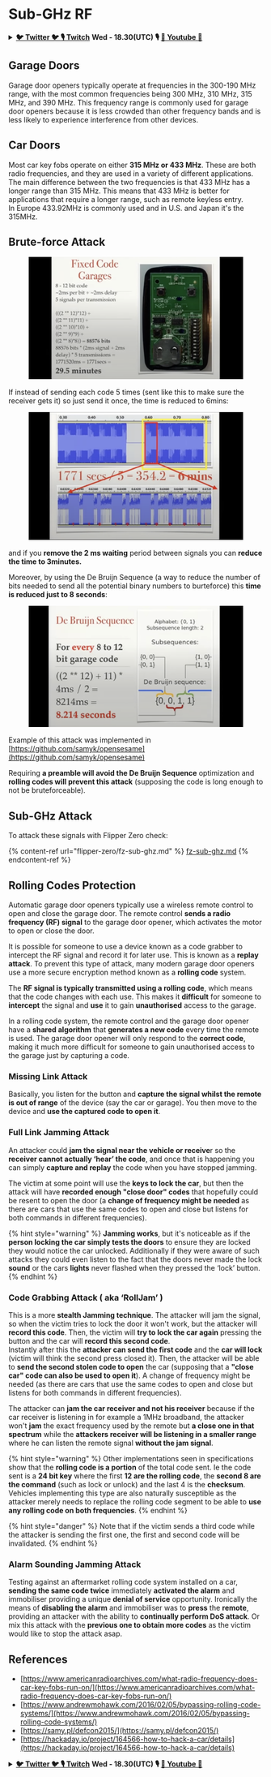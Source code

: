 # Sub-GHz RF

<details>

<summary><a href="https://twitter.com/carlospolopm"><strong>🐦 Twitter 🐦 </strong></a><a href="https://www.twitch.tv/hacktricks_live/schedule"><strong>🎙️ Twitch</strong></a> <strong>Wed - 18.30(UTC) 🎙️ </strong> <a href="https://www.youtube.com/@hacktricks_LIVE"><strong>🎥 Youtube 🎥</strong></a></summary>

* Do you work in a **cybersecurity company**? Do you want to see your **company advertised in HackTricks**? or do you want to have access to the **latest version of the PEASS or download HackTricks in PDF**? Check the [**SUBSCRIPTION PLANS**](https://github.com/sponsors/carlospolop)!
* Discover [**The PEASS Family**](https://opensea.io/collection/the-peass-family), our collection of exclusive [**NFTs**](https://opensea.io/collection/the-peass-family)
* Get the [**official PEASS & HackTricks swag**](https://peass.creator-spring.com)
* **Join the** [**💬**](https://emojipedia.org/speech-balloon/) [**Discord group**](https://discord.gg/hRep4RUj7f) or the [**telegram group**](https://t.me/peass) or **follow** me on **Twitter** [**🐦**](https://github.com/carlospolop/hacktricks/tree/7af18b62b3bdc423e11444677a6a73d4043511e9/\[https:/emojipedia.org/bird/README.md)[**@carlospolopm**](https://twitter.com/carlospolopm)**.**
* **Share your hacking tricks by submitting PRs to the** [**hacktricks repo**](https://github.com/carlospolop/hacktricks) **and** [**hacktricks-cloud repo**](https://github.com/carlospolop/hacktricks-cloud).

</details>

## Garage Doors

Garage door openers typically operate at frequencies in the 300-190 MHz range, with the most common frequencies being 300 MHz, 310 MHz, 315 MHz, and 390 MHz. This frequency range is commonly used for garage door openers because it is less crowded than other frequency bands and is less likely to experience interference from other devices.

## Car Doors

Most car key fobs operate on either **315 MHz or 433 MHz**. These are both radio frequencies, and they are used in a variety of different applications. The main difference between the two frequencies is that 433 MHz has a longer range than 315 MHz. This means that 433 MHz is better for applications that require a longer range, such as remote keyless entry.\
In Europe 433.92MHz is commonly used and in U.S. and Japan it's the 315MHz.

## **Brute-force Attack**

<figure><img src="../../.gitbook/assets/image (4) (3).png" alt=""><figcaption></figcaption></figure>

If instead of sending each code 5 times (sent like this to make sure the receiver gets it) so just send it once, the time is reduced to 6mins:

<figure><img src="../../.gitbook/assets/image (1).png" alt=""><figcaption></figcaption></figure>

and if you **remove the 2 ms waiting** period between signals you can **reduce the time to 3minutes.**

Moreover, by using the De Bruijn Sequence (a way to reduce the number of bits needed to send all the potential binary numbers to burteforce) this **time is reduced just to 8 seconds**:

<figure><img src="../../.gitbook/assets/image (5) (2).png" alt=""><figcaption></figcaption></figure>

Example of this attack was implemented in [https://github.com/samyk/opensesame](https://github.com/samyk/opensesame)

Requiring **a preamble will avoid the De Bruijn Sequence** optimization and **rolling codes will prevent this attack** (supposing the code is long enough to not be bruteforceable).

## Sub-GHz Attack

To attack these signals with Flipper Zero check:

{% content-ref url="flipper-zero/fz-sub-ghz.md" %}
[fz-sub-ghz.md](flipper-zero/fz-sub-ghz.md)
{% endcontent-ref %}

## Rolling Codes Protection

Automatic garage door openers typically use a wireless remote control to open and close the garage door. The remote control **sends a radio frequency (RF) signal** to the garage door opener, which activates the motor to open or close the door.

It is possible for someone to use a device known as a code grabber to intercept the RF signal and record it for later use. This is known as a **replay attack**. To prevent this type of attack, many modern garage door openers use a more secure encryption method known as a **rolling code** system.

The **RF signal is typically transmitted using a rolling code**, which means that the code changes with each use. This makes it **difficult** for someone to **intercept** the signal and **use** it to gain **unauthorised** access to the garage.

In a rolling code system, the remote control and the garage door opener have a **shared algorithm** that **generates a new code** every time the remote is used. The garage door opener will only respond to the **correct code**, making it much more difficult for someone to gain unauthorised access to the garage just by capturing a code.

### **Missing Link Attack**

Basically, you listen for the button and **capture the signal whilst the remote is out of range** of the device (say the car or garage). You then move to the device and **use the captured code to open it**.

### Full Link Jamming  Attack

An attacker could **jam the signal near the vehicle or receive**r so the **receiver cannot actually ‘hear’ the code**, and once that is happening you can simply **capture and replay** the code when you have stopped jamming.

The victim at some point will use the **keys to lock the car**, but then the attack will have **recorded enough "close door" codes** that hopefully could be resent to open the door (a **change of frequency might be needed** as there are cars that use the same codes to open and close but listens for both commands in different frequencies).&#x20;

{% hint style="warning" %}
**Jamming works**, but it's noticeable as if the **person locking the car simply tests the doors** to ensure they are locked they would notice the car unlocked. Additionally if they were aware of such attacks they could even listen to the fact that the doors never made the lock **sound** or the cars **lights** never flashed when they pressed the ‘lock’ button.
{% endhint %}

### **Code Grabbing Attack ( aka ‘RollJam’ )**

This is a more **stealth Jamming technique**. The attacker will jam the signal, so when the victim tries to lock the door it won't work, but the attacker will **record this code**. Then, the victim will **try to lock the car again** pressing the button and the car will **record this second code**.\
Instantly after this the **attacker can send the first code** and the **car will lock** (victim will think the second press closed it). Then, the attacker will be able to **send the second stolen code to open** the car (supposing that a **"close car" code can also be used to open it**). A change of frequency might be needed (as there are cars that use the same codes to open and close but listens for both commands in different frequencies).

The attacker can **jam the car receiver and not his receiver** because if the car receiver is listening in for example a 1MHz broadband, the attacker won't **jam** the exact frequency used by the remote but **a close one in that spectrum** while the **attackers receiver will be listening in a smaller range** where he can listen the remote signal **without the jam signal**.

{% hint style="warning" %}
Other implementations seen in specifications show that the **rolling code is a portion** of the total code sent. Ie the code sent is a **24 bit key** where the first **12 are the rolling code**, the **second 8 are the command** (such as lock or unlock) and the last 4 is the **checksum**. Vehicles implementing this type are also naturally susceptible as the attacker merely needs to replace the rolling code segment to be able to **use any rolling code on both frequencies**.
{% endhint %}

{% hint style="danger" %}
Note that if the victim sends a third code while the attacker is sending the first one, the first and second code will be invalidated.
{% endhint %}

### Alarm Sounding Jamming Attack

Testing against an aftermarket rolling code system installed on a car, **sending the same code twice** immediately **activated the alarm** and immobiliser providing a unique **denial of service** opportunity. Ironically the means of **disabling the alarm** and immobiliser was to **press** the **remote**, providing an attacker with the ability to **continually perform DoS attack**. Or mix this attack with the **previous one to obtain more codes** as the victim would like to stop the attack asap.

## References

* [https://www.americanradioarchives.com/what-radio-frequency-does-car-key-fobs-run-on/](https://www.americanradioarchives.com/what-radio-frequency-does-car-key-fobs-run-on/)
* [https://www.andrewmohawk.com/2016/02/05/bypassing-rolling-code-systems/](https://www.andrewmohawk.com/2016/02/05/bypassing-rolling-code-systems/)
* [https://samy.pl/defcon2015/](https://samy.pl/defcon2015/)
* [https://hackaday.io/project/164566-how-to-hack-a-car/details](https://hackaday.io/project/164566-how-to-hack-a-car/details)

<details>

<summary><a href="https://twitter.com/carlospolopm"><strong>🐦 Twitter 🐦 </strong></a><a href="https://www.twitch.tv/hacktricks_live/schedule"><strong>🎙️ Twitch</strong></a> <strong>Wed - 18.30(UTC) 🎙️ </strong> <a href="https://www.youtube.com/@hacktricks_LIVE"><strong>🎥 Youtube 🎥</strong></a></summary>

* Do you work in a **cybersecurity company**? Do you want to see your **company advertised in HackTricks**? or do you want to have access to the **latest version of the PEASS or download HackTricks in PDF**? Check the [**SUBSCRIPTION PLANS**](https://github.com/sponsors/carlospolop)!
* Discover [**The PEASS Family**](https://opensea.io/collection/the-peass-family), our collection of exclusive [**NFTs**](https://opensea.io/collection/the-peass-family)
* Get the [**official PEASS & HackTricks swag**](https://peass.creator-spring.com)
* **Join the** [**💬**](https://emojipedia.org/speech-balloon/) [**Discord group**](https://discord.gg/hRep4RUj7f) or the [**telegram group**](https://t.me/peass) or **follow** me on **Twitter** [**🐦**](https://github.com/carlospolop/hacktricks/tree/7af18b62b3bdc423e11444677a6a73d4043511e9/\[https:/emojipedia.org/bird/README.md)[**@carlospolopm**](https://twitter.com/carlospolopm)**.**
* **Share your hacking tricks by submitting PRs to the** [**hacktricks repo**](https://github.com/carlospolop/hacktricks) **and** [**hacktricks-cloud repo**](https://github.com/carlospolop/hacktricks-cloud).

</details>
